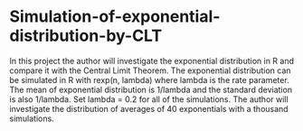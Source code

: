 # Simulation-of-exponential-distribution-by-CLT
In this project the author will investigate the exponential distribution in R and compare it with the Central Limit Theorem. The exponential distribution can be simulated in R with rexp(n, lambda) where lambda is the rate parameter. The mean of exponential distribution is 1/lambda and the standard deviation is also 1/lambda. Set lambda = 0.2 for all of the simulations. The author will investigate the distribution of averages of 40 exponentials with a thousand simulations.
